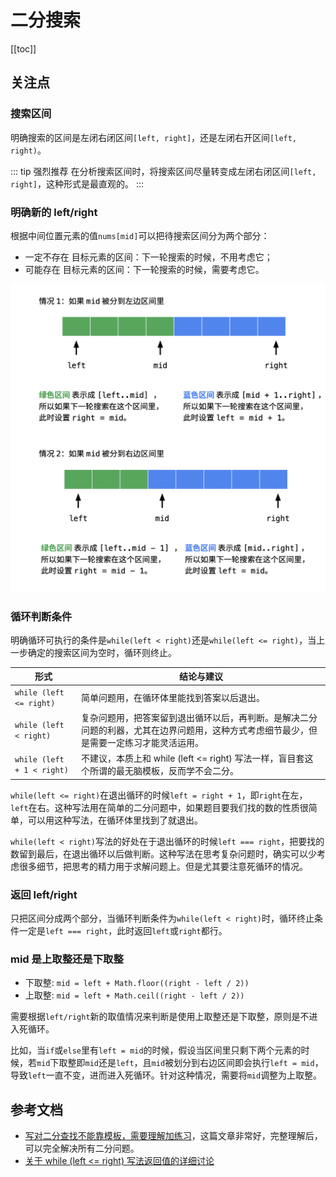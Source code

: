 # 二分搜索

[[toc]]

## 关注点

### 搜索区间

明确搜索的区间是左闭右闭区间`[left, right]`，还是左闭右开区间`[left, right)`。

::: tip 强烈推荐
在分析搜索区间时，将搜索区间尽量转变成左闭右闭区间`[left, right]`，这种形式是最直观的。
:::

### 明确新的 left/right

根据中间位置元素的值`nums[mid]`可以把待搜索区间分为两个部分：

- 一定不存在 目标元素的区间：下一轮搜索的时候，不用考虑它；
- 可能存在 目标元素的区间：下一轮搜索的时候，需要考虑它。

![如何确定 left 和 right](./images/decide-left-right.png)

### 循环判断条件

明确循环可执行的条件是`while(left < right)`还是`while(left <= right)`，当上一步确定的搜索区间为空时，循环则终止。

| 形式                       | 结论与建议                                                                                                                               |
| -------------------------- | ---------------------------------------------------------------------------------------------------------------------------------------- |
| `while (left <= right)`    | 简单问题用，在循环体里能找到答案以后退出。                                                                                               |
| `while (left < right)`     | 复杂问题用，把答案留到退出循环以后，再判断。是解决二分问题的利器，尤其在边界问题用，这种方式考虑细节最少，但是需要一定练习才能灵活运用。 |
| `while (left + 1 < right)` | 不建议，本质上和 while (left <= right) 写法一样，盲目套这个所谓的最无脑模板，反而学不会二分。                                            |

`while(left <= right)`在退出循环的时候`left = right + 1`，即`right`在左，`left`在右。这种写法用在简单的二分问题中，如果题目要我们找的数的性质很简单，可以用这种写法，在循环体里找到了就退出。

`while(left < right)`写法的好处在于退出循环的时候`left === right`，把要找的数留到最后，在退出循环以后做判断。这种写法在思考复杂问题时，确实可以少考虑很多细节，把思考的精力用于求解问题上。但是尤其要注意死循环的情况。

### 返回 left/right

只把区间分成两个部分，当循环判断条件为`while(left < right)`时，循环终止条件一定是`left === right`，此时返回`left`或`right`都行。

### mid 是上取整还是下取整

- 下取整: `mid = left + Math.floor((right - left / 2))`
- 上取整: `mid = left + Math.ceil((right - left / 2))`

需要根据`left/right`新的取值情况来判断是使用上取整还是下取整，原则是不进入死循环。

比如，当`if`或`else`里有`left = mid`的时候，假设当区间里只剩下两个元素的时候，若`mid`下取整即`mid`还是`left`，且`mid`被划分到右边区间即会执行`left = mid`，导致`left`一直不变，进而进入死循环。针对这种情况，需要将`mid`调整为上取整。

## 参考文档

- [写对二分查找不能靠模板，需要理解加练习](https://leetcode-cn.com/problems/search-insert-position/solution/te-bie-hao-yong-de-er-fen-cha-fa-fa-mo-ban-python-/)，这篇文章非常好，完整理解后，可以完全解决所有二分问题。
- [关于 while (left <= right) 写法返回值的详细讨论](https://leetcode-cn.com/problems/find-first-and-last-position-of-element-in-sorted-array/solution/da-jia-bu-yao-kan-labuladong-de-jie-fa-fei-chang-2/)
